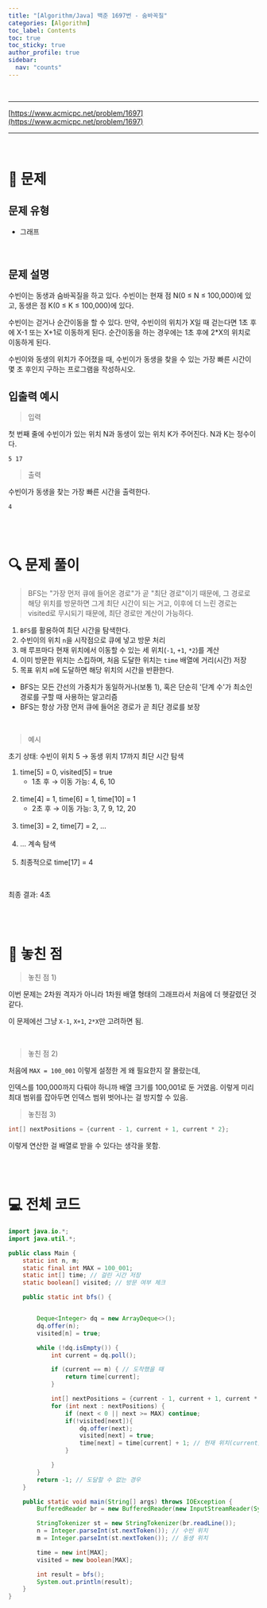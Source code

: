 ```yaml
---
title: "[Algorithm/Java] 백준 1697번 - 숨바꼭질"
categories: [Algorithm]
toc_label: Contents
toc: true
toc_sticky: true
author_profile: true
sidebar:
  nav: "counts"
---
```


<br>

---

[https://www.acmicpc.net/problem/1697](https://www.acmicpc.net/problem/1697)

---

<br>

# 📌 문제

## 문제 유형

- 그래프

<br>

## 문제 설명

수빈이는 동생과 숨바꼭질을 하고 있다. 수빈이는 현재 점 N(0 ≤ N ≤ 100,000)에 있고, 동생은 점 K(0 ≤ K ≤ 100,000)에 있다.

수빈이는 걷거나 순간이동을 할 수 있다. 만약, 수빈이의 위치가 X일 때 걷는다면 1초 후에 X-1 또는 X+1로 이동하게 된다. 순간이동을 하는 경우에는 1초 후에 2\*X의 위치로 이동하게 된다.

수빈이와 동생의 위치가 주어졌을 때, 수빈이가 동생을 찾을 수 있는 가장 빠른 시간이 몇 초 후인지 구하는 프로그램을 작성하시오.
<br>

## 입출력 예시

> 입력

첫 번째 줄에 수빈이가 있는 위치 N과 동생이 있는 위치 K가 주어진다. N과 K는 정수이다.

```
5 17
```

> 출력

수빈이가 동생을 찾는 가장 빠른 시간을 출력한다.

```
4
```

<br><br>

# 🔍 문제 풀이

> BFS는 "가장 먼저 큐에 들어온 경로"가 곧 "최단 경로"이기 때문에, 그 경로로 해당 위치를 방문하면 그게 최단 시간이 되는 거고, 이후에 더 느린 경로는 visited로 무시되기 때문에, 최단 경로만 계산이 가능하다.

1. `BFS`를 활용하여 최단 시간을 탐색한다.
2. 수빈이의 위치 `n`을 시작점으로 큐에 넣고 방문 처리
3. 매 루프마다 현재 위치에서 이동할 수 있는 세 위치(`-1`, `+1`, `*2`)를 계산
4. 이미 방문한 위치는 스킵하며, 처음 도달한 위치는 `time` 배열에 거리(시간) 저장
5. 목표 위치 `m`에 도달하면 해당 위치의 시간을 반환한다.

- BFS는 모든 간선의 가중치가 동일하거나(보통 1), 혹은 단순히 '단계 수'가 최소인 경로를 구할 때 사용하는 알고리즘
- BFS는 항상 가장 먼저 큐에 들어온 경로가 곧 최단 경로를 보장

<br>

> 예시

초기 상태: 수빈이 위치 5 → 동생 위치 17까지 최단 시간 탐색

1. time[5] = 0, visited[5] = true
   - 1초 후 → 이동 가능: 4, 6, 10<br><br>
2. time[4] = 1, time[6] = 1, time[10] = 1
   - 2초 후 → 이동 가능: 3, 7, 9, 12, 20<br><br>
3. time[3] = 2, time[7] = 2, …<br><br>
4. ... 계속 탐색<br><br>
5. 최종적으로 time[17] = 4

<br>

최종 결과: 4초

<br><br>

# 💭 놓친 점

> 놓친 점 1)

이번 문제는 2차원 격자가 아니라 1차원 배열 형태의 그래프라서 처음에 더 헷갈렸던 것 같다.

이 문제에선 그냥 `X-1`, `X+1`, `2*X`만 고려하면 됨.

<br>

> 놓친 점 2)

처음에 `MAX = 100_001` 이렇게 설정한 게 왜 필요한지 잘 몰랐는데,

인덱스를 100,000까지 다뤄야 하니까 배열 크기를 100,001로 둔 거였음. 이렇게 미리 최대 범위를 잡아두면 인덱스 범위 벗어나는 걸 방지할 수 있음.

> 놓친점 3)

```java
int[] nextPositions = {current - 1, current + 1, current * 2};
```

이렇게 연산한 걸 배열로 받을 수 있다는 생각을 못함.

<br><br>

# 💻 전체 코드

```java
import java.io.*;
import java.util.*;

public class Main {
    static int n, m;
    static final int MAX = 100_001;
    static int[] time; // 걸린 시간 저장
    static boolean[] visited; // 방문 여부 체크

    public static int bfs() {


        Deque<Integer> dq = new ArrayDeque<>();
        dq.offer(n);
        visited[n] = true;

        while (!dq.isEmpty()) {
            int current = dq.poll();

            if (current == m) { // 도착했을 때
                return time[current];
            }

            int[] nextPositions = {current - 1, current + 1, current * 2};
            for (int next : nextPositions) {
                if (next < 0 || next >= MAX) continue;
                if(!visited[next]){
                    dq.offer(next);
                    visited[next] = true;
                    time[next] = time[current] + 1; // 현재 위치(current)까지 걸린 시간에 +1초를 더해, 다음 위치(next)의 시간을 저장
                }

            }
        }
        return -1; // 도달할 수 없는 경우
    }

    public static void main(String[] args) throws IOException {
        BufferedReader br = new BufferedReader(new InputStreamReader(System.in));

        StringTokenizer st = new StringTokenizer(br.readLine());
        n = Integer.parseInt(st.nextToken()); // 수빈 위치
        m = Integer.parseInt(st.nextToken()); // 동생 위치

        time = new int[MAX];
        visited = new boolean[MAX];

        int result = bfs();
        System.out.println(result);
    }
}
```

<br>
